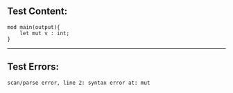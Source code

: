 
Test Content: 
-------------------------
```
mod main(output){
    let mut v : int;
}
```
------------------------

Test Errors:
-------------------------
```
scan/parse error, line 2: syntax error at: mut
```
